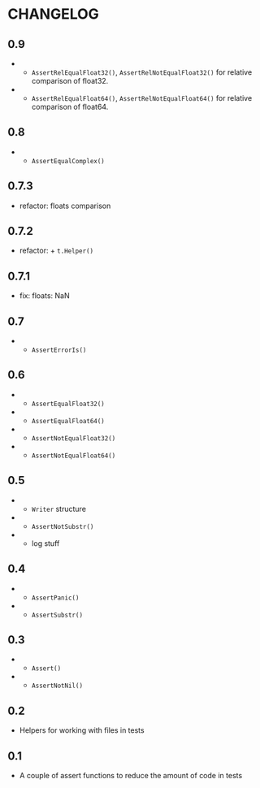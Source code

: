 # CHANGELOG

## 0.9

* + `AssertRelEqualFloat32()`, `AssertRelNotEqualFloat32()` for relative comparison of float32.
* + `AssertRelEqualFloat64()`, `AssertRelNotEqualFloat64()` for relative comparison of float64.

## 0.8

* + `AssertEqualComplex()`

## 0.7.3

* refactor: floats comparison

## 0.7.2

* refactor: + `t.Helper()`

## 0.7.1

* fix: floats: NaN

## 0.7

* + `AssertErrorIs()`

## 0.6

* + `AssertEqualFloat32()`
* + `AssertEqualFloat64()`
* + `AssertNotEqualFloat32()`
* + `AssertNotEqualFloat64()`

## 0.5

* + `Writer` structure
* + `AssertNotSubstr()`
* - log stuff

## 0.4

* + `AssertPanic()`
* + `AssertSubstr()`

## 0.3

* + `Assert()`
* + `AssertNotNil()`

## 0.2

* Helpers for working with files in tests

## 0.1

* A couple of assert functions to reduce the amount of code in tests
